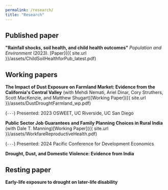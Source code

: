 ```yaml
---
permalink: /research/
title: "Research"
---
```

## Published paper
**"Rainfall shocks, soil health, and child health outcomes"** *Population and Environment* (2023). [Paper]({{ site.url }}/assets/ChildSoilHealthforPub_latest.pdf)
## Working papers

**The Impact of Dust Exposure on Farmland Market: Evidence from the California's Central Valley** (with Mehdi Nemati, Ariel Dinar, Cory Struthers, Scott MacKenzie, and Matthew Shugart)[Working Paper]({{ site.url }}/assets/DustDroughtFarmland_wp.pdf)

(`---`) Presented: 2023 OSWEET, UC Riverside, UC San Diego 

**Public Sector Job Guarantees and Family Planning Choices in Rural India** (with Dale T. Manning)[Working Paper]({{ site.url }}/assets/WorkfareReproductiveHealth.pdf)
  
  (`---`) Presented: 2024 Pacific Conference for Development Economics

**Drought, Dust, and Domestic Violence: Evidence from India**

## Resting paper
**Early-life exposure to drought on later-life disability**




